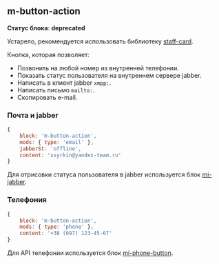 ## m-button-action

**Статус блока**: **deprecated**

Устарело, рекомендуется использовать библиотеку [staff-card](https://github.yandex-team.ru/tools/staff-card).

Кнопка, которая позволяет:

  * Позвонить на любой номер из внутренней телефонии.
  * Показать статус пользователя на внутреннем сервере jabber.
  * Написать в клиент jabber `xmpp:`.
  * Написать письмо `mailto:`.
  * Скопировать e-mail.

### Почта и jabber

```js
{
    block: 'm-button-action',
    mods: { type: 'email' },
    jabberSt: 'offline',
    content: 'ssyrkin@yandex-team.ru'
}
```

Для отрисовки статуса пользователя в jabber используется блок [mi-jabber](../mi-jabber/mi-jabber.ru.md).

### Телефония

```js
{
    block: 'm-button-action',
    mods: { type: 'phone' },
    content: '+38 (097) 123-45-67'
}
```

Для API телефонии используется блок [mi-phone-button](../mi-phone-button/mi-phone-button.ru.md).
